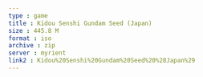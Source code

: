 ```yaml
---
type : game
title : Kidou Senshi Gundam Seed (Japan)
size : 445.8 M
format : iso
archive : zip
server : myrient
link2 : Kidou%20Senshi%20Gundam%20Seed%20%28Japan%29
---
```

